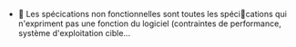 *  Les spécications non fonctionnelles sont toutes les spécications qui n'expriment pas une
fonction du logiciel (contraintes de performance, système d'exploitation cible...